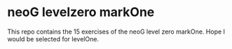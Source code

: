 # neoG levelzero markOne

This repo contains the 15 exercises of the neoG level zero markOne.
Hope I would be selected for levelOne.